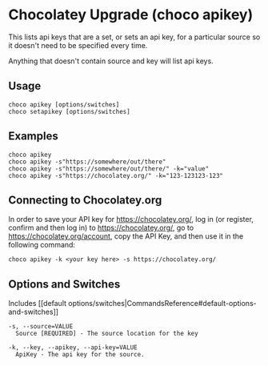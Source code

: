 # Chocolatey Upgrade (choco apikey)
This lists api keys that are a set, or sets an api key, for a particular
 source so it doesn't need to be specified every time.

Anything that doesn't contain source and key will list api keys.

## Usage

    choco apikey [options/switches]
    choco setapikey [options/switches]

## Examples

    choco apikey
    choco apikey -s"https://somewhere/out/there"
    choco apikey -s"https://somewhere/out/there/" -k="value"
    choco apikey -s"https://chocolatey.org/" -k="123-123123-123"

## Connecting to Chocolatey.org

In order to save your API key for https://chocolatey.org/,
 log in (or register, confirm and then log in) to
 https://chocolatey.org/, go to https://chocolatey.org/account,
 copy the API Key, and then use it in the following command:

    choco apikey -k <your key here> -s https://chocolatey.org/

## Options and Switches

Includes [[default options/switches|CommandsReference#default-options-and-switches]]

```
-s, --source=VALUE
  Source [REQUIRED] - The source location for the key

-k, --key, --apikey, --api-key=VALUE
  ApiKey - The api key for the source.
```
